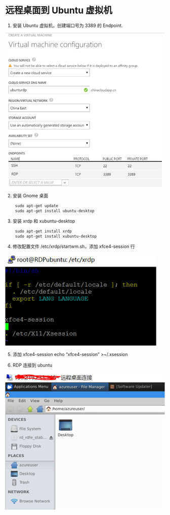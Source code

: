 # 远程桌面到 Ubuntu 虚拟机 #

1. 安装 Ubuntu 虚拟机，创建端口号为 3389 的 Endpoint.

![install-ubuntu](media/aog-vm-ubuntu-remote/install-ubuntu.png "install-ubuntu")

2. 安装 Gnome 桌面

		sudo apt-get update
		sudo apt-get install ubuntu-desktop

3. 安装 xrdp 和 xubuntu-desktop

		sudo apt-get install xrdp
		sudo apt-get install xubuntu-desktop

4. 修改配置文件 /etc/xrdp/startwm.sh，添加 xfce4-session 行

![modify-setting-file](media/aog-vm-ubuntu-remote/modify-setting-file.png "modify-setting-file")

5. 添加 xfce4-session
		echo “xfce4-session” >~/.xsession

6. RDP 连接到 ubuntu

![remote-desktop](media/aog-vm-ubuntu-remote/remote-desktop.png "remote-desktop")